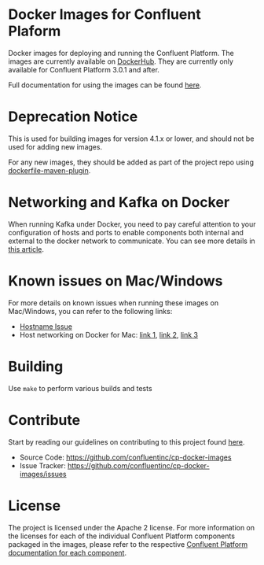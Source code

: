 Docker Images for Confluent Plaform
===

Docker images for deploying and running the Confluent Platform.  The images are currently available on [DockerHub](https://hub.docker.com/u/confluentinc/).  They are currently only available for Confluent Platform 3.0.1 and after.

Full documentation for using the images can be found [here](https://docs.confluent.io/current/installation/docker/index.html).

# Deprecation Notice

This is used for building images for version 4.1.x or lower, and should not be used for adding new images.

For any new images, they should be added as part of the project repo using [dockerfile-maven-plugin](https://github.com/spotify/dockerfile-maven).

# Networking and Kafka on Docker

When running Kafka under Docker, you need to pay careful attention to your configuration of hosts and ports to enable components both internal and external to the docker network to communicate. You can see more details in [this article](https://rmoff.net/2018/08/02/kafka-listeners-explained/).

# Known issues on Mac/Windows
	
For more details on known issues when running these images on Mac/Windows, you can refer to the following links:

* [Hostname Issue](https://forums.docker.com/t/docker-for-mac-does-not-add-docker-hostname-to-etc-hosts/8620/4)
* Host networking on Docker for Mac: [link 1](https://forums.docker.com/t/should-docker-run-net-host-work/14215), [link 2](https://forums.docker.com/t/net-host-does-not-work/17378/7), [link 3](https://forums.docker.com/t/explain-networking-known-limitations-explain-host/15205/4)

# Building
Use `make` to perform various builds and tests

# Contribute

Start by reading our guidelines on contributing to this project found [here](CONTRIBUTING.md).

- Source Code: https://github.com/confluentinc/cp-docker-images
- Issue Tracker: https://github.com/confluentinc/cp-docker-images/issues


# License

The project is licensed under the Apache 2 license. For more information on the licenses for each of the individual Confluent Platform components packaged in the images, please refer to the respective [Confluent Platform documentation for each component](http://docs.confluent.io/current/platform.html).  

